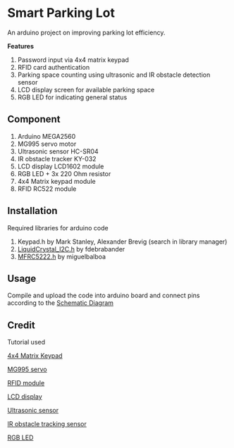 # Smart Parking Lot

An arduino project on improving parking lot efficiency.

**Features**
1. Password input via 4x4 matrix keypad
2. RFID card authentication
3. Parking space counting using ultrasonic and IR obstacle detection sensor
4. LCD display screen for available parking space
5. RGB LED for indicating general status

## Component

1. Arduino MEGA2560
2. MG995 servo motor
3. Ultrasonic sensor HC-SR04
4. IR obstacle tracker KY-032
5. LCD display LCD1602 module
6. RGB LED + 3x 220 Ohm resistor
7. 4x4 Matrix keypad module
8. RFID RC522 module

## Installation

Required libraries for arduino code
1. Keypad.h by Mark Stanley, Alexander Brevig (search in library manager)
2. [LiquidCrystal_I2C.h](https://github.com/fdebrabander/Arduino-LiquidCrystal-I2C-library) by fdebrabander
3. [MFRC5222.h](https://github.com/miguelbalboa/rfid) by miguelbalboa

## Usage

Compile and upload the code into arduino board and connect pins according to the [Schematic Diagram](https://drive.google.com/file/d/14_AJm1lmFuwVgnuVntWDBJ6vR0WxtUfo/view?usp=sharing)

## Credit

Tutorial used

[4x4 Matrix Keypad](https://www.allnewstep.com/article/235/35-arduino-%E0%B8%AA%E0%B8%AD%E0%B8%99%E0%B9%83%E0%B8%8A%E0%B9%89%E0%B8%87%E0%B8%B2%E0%B8%99-arduino-matrix-keypad-44-%E0%B8%A3%E0%B8%B1%E0%B8%9A%E0%B8%84%E0%B9%88%E0%B8%B2%E0%B8%81%E0%B8%B2%E0%B8%A3%E0%B8%81%E0%B8%94%E0%B8%9B%E0%B8%B8%E0%B9%88%E0%B8%A1)

[MG995 servo](https://www.cybertice.com/article/266/%E0%B8%AA%E0%B8%AD%E0%B8%99%E0%B9%83%E0%B8%8A%E0%B9%89%E0%B8%87%E0%B8%B2%E0%B8%99-arduino-mg995-servo-%E0%B8%AB%E0%B8%A1%E0%B8%B8%E0%B8%99%E0%B9%81%E0%B8%9A%E0%B8%9A-0-180-%E0%B8%AD%E0%B8%87%E0%B8%A8%E0%B8%B2?gad_source=1&gclid=Cj0KCQjwiYOxBhC5ARIsAIvdH520SqaUwfmmewbOCsU7PtDwDe6YLN_fHDfORcx5H_3NqOEWDQC06fcaAn42EALw_wcB)

[RFID module](https://github.com/miguelbalboa/rfid)

[LCD display](https://github.com/fdebrabander/Arduino-LiquidCrystal-I2C-library)

[Ultrasonic sensor](https://howtomechatronics.com/tutorials/arduino/ultrasonic-sensor-hc-sr04/)

[IR obstacle tracking sensor](https://robotsiam.blogspot.com/2016/10/ir-infrared-obstacle-avoidance-sensor.html)

[RGB LED](https://www.allnewstep.com/article/224/24-arduino-%E0%B8%AA%E0%B8%AD%E0%B8%99%E0%B9%83%E0%B8%8A%E0%B9%89%E0%B8%87%E0%B8%B2%E0%B8%99-arduino-%E0%B8%9C%E0%B8%AA%E0%B8%A1%E0%B8%AA%E0%B8%B5%E0%B8%AB%E0%B8%A5%E0%B8%AD%E0%B8%94%E0%B9%84%E0%B8%9F-rgb-led)
